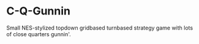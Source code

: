 # C-Q-Gunnin
Small NES-stylized topdown gridbased turnbased strategy game with lots of close quarters gunnin'.
